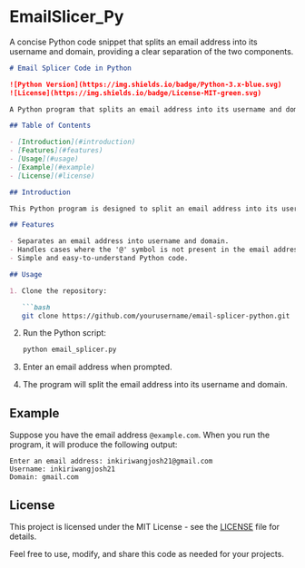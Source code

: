 # EmailSlicer_Py
 A concise Python code snippet that splits an email address into its username and domain, providing a clear separation of the two components.

```markdown
# Email Splicer Code in Python

![Python Version](https://img.shields.io/badge/Python-3.x-blue.svg)
![License](https://img.shields.io/badge/License-MIT-green.svg)

A Python program that splits an email address into its username and domain.

## Table of Contents

- [Introduction](#introduction)
- [Features](#features)
- [Usage](#usage)
- [Example](#example)
- [License](#license)

## Introduction

This Python program is designed to split an email address into its username and domain components. It checks for the presence of the '@' symbol and separates the email address accordingly.

## Features

- Separates an email address into username and domain.
- Handles cases where the '@' symbol is not present in the email address.
- Simple and easy-to-understand Python code.

## Usage

1. Clone the repository:

   ```bash
   git clone https://github.com/yourusername/email-splicer-python.git
   ```

2. Run the Python script:

   ```bash
   python email_splicer.py
   ```

3. Enter an email address when prompted.

4. The program will split the email address into its username and domain.

## Example

Suppose you have the email address `@example.com`. When you run the program, it will produce the following output:

```
Enter an email address: inkiriwangjosh21@gmail.com
Username: inkiriwangjosh21
Domain: gmail.com
```
## License

This project is licensed under the MIT License - see the [LICENSE](LICENSE) file for details.

Feel free to use, modify, and share this code as needed for your projects.
```
